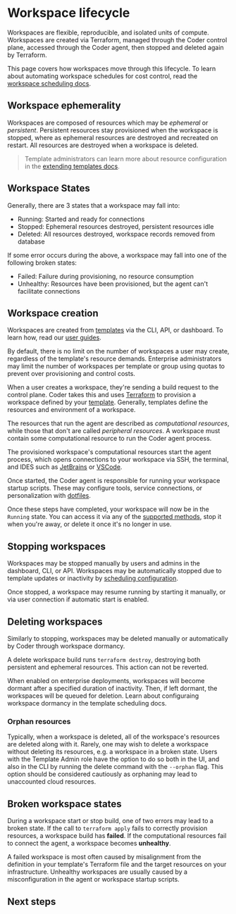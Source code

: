 # Workspace lifecycle

<!-- TODO: Make a sexier opener -->
Workspaces are flexible, reproducible, and isolated units of compute. Workspaces are created via Terraform, managed through the Coder control plane, accessed through the Coder agent, then stopped and deleted again by Terraform.

This page covers how workspaces move through this lifecycle. To learn about automating workspace schedules for cost control, read the [workspace scheduling docs](../../user-guides/workspace-scheduling.md).

## Workspace ephemerality

Workspaces are composed of resources which may be _ephemeral_ or _persistent_. Persistent resources stay provisioned when the workspace is stopped, where as ephemeral resources are destroyed and recreated on restart. All resources are destroyed when a workspace is deleted.

> Template administrators can learn more about resource configuration in the [extending templates docs](../templates/concepts.md).

## Workspace States

Generally, there are 3 states that a workspace may fall into:
- Running: Started and ready for connections
- Stopped: Ephemeral resources destroyed, persistent resources idle
- Deleted: All resources destroyed, workspace records removed from database

If some error occurs during the above, a workspace may fall into one of the following broken states:
- Failed: Failure during provisioning, no resource consumption
- Unhealthy: Resources have been provisioned, but the agent can't facilitate connections

## Workspace creation

Workspaces are created from [templates](../templates/README.md) via the CLI, API, or dashboard. To learn how, read our [user guides](../../user-guides/README.md).

By default, there is no limit on the number of workspaces a user may create, regardless of the template's resource demands. Enterprise administrators may limit the number of workspaces per template or group using quotas to prevent over provisioning and control costs.

<!-- TODO: Quota link -->

When a user creates a workspace, they're sending a build request to the control plane. Coder takes this and uses [Terraform](https://www.terraform.io/) to provision a workspace defined by your [template](../templates/README.md). Generally, templates define the resources and environment of a workspace.


The resources that run the agent are described as _computational resources_,
while those that don't are called _peripheral resources_. A workspace must contain some computational resource to run the Coder agent process.

The provisioned workspace's computational resources start the agent process, which opens connections to your workspace via SSH, the terminal, and IDES such as [JetBrains](../../user-guides/workspace-access/JetBrains.md) or [VSCode](../../user-guides/workspace-access/vscode.md).

Once started, the Coder agent is responsible for running your workspace startup scripts. These may configure tools, service connections, or personalization with [dotfiles](../../user-guides/workspace-dotfiles.md).

Once these steps have completed, your workspace will now be in the `Running` state. You can access it via any of the [supported methods](../../user-guides/workspace-access/README.md), stop it when you're away, or delete it once it's no longer in use.

## Stopping workspaces

Workspaces may be stopped manually by users and admins in the dashboard, CLI, or API. Workspaces may be automatically stopped due to template updates or inactivity by [scheduling configuration](../../user-guides/workspace-scheduling.md).

Once stopped, a workspace may resume running by starting it manually, or via user connection if automatic start is enabled.

<!-- TODO: Add "start on connect" docs link -->

## Deleting workspaces

Similarly to stopping, workspaces may be deleted manually or automatically by Coder through workspace dormancy.

A delete workspace build runs `terraform destroy`, destroying both persistent and ephemeral resources. This action can not be reverted.

When enabled on enterprise deployments, workspaces will become dormant after a specified duration of inactivity. Then, if left dormant, the workspaces will be queued for deletion. Learn about configuraing workspace dormancy in the template scheduling docs.

### Orphan resources

Typically, when a workspace is deleted, all of the workspace's resources are deleted along with it. Rarely, one may wish to delete a workspace without deleting its resources, e.g. a workspace in a broken state. Users with the Template Admin role have the option to do so both in the UI, and also in the CLI by running the delete command with the `--orphan` flag. This option should be considered cautiously as orphaning may lead to unaccounted cloud resources.


## Broken workspace states

During a workspace start or stop build, one of two errors may lead to a broken state. If the call to `terraform apply` fails to correctly provision resources, a workspace build has **failed**. If the computational resources fail to connect the agent, a workspace becomes **unhealthy**.

A failed workspace is most often caused by misalignment from the definition in your template's Terraform file and the target resources on your infrastructure. Unhealthy workspaces are usually caused by a misconfiguration in the agent or workspace startup scripts.

<!-- TODO: Needs review/addition -->

## Next steps
<!--
TODO:
- connecting to your workspace
- writing templates
- workspace scheduling
-->

